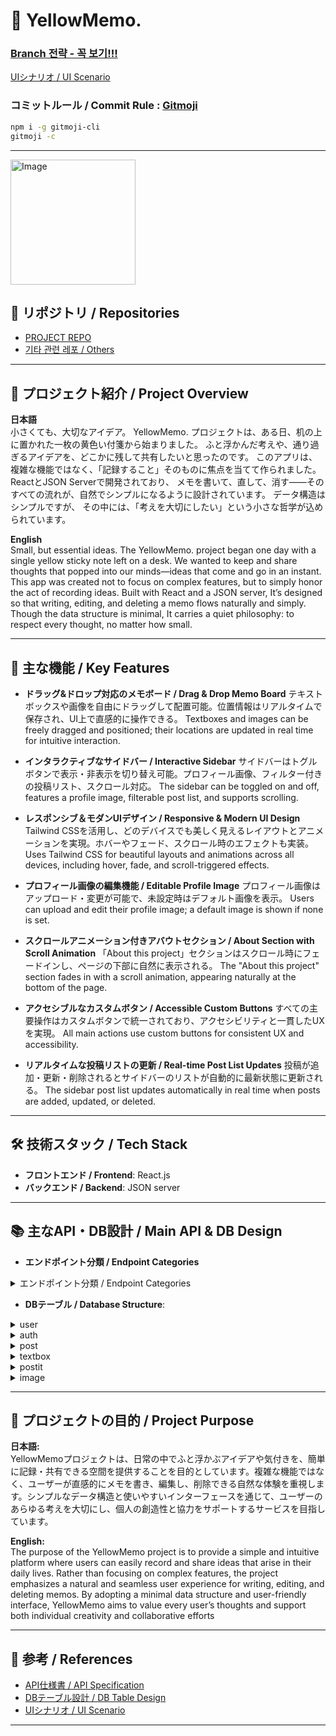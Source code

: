 # 📝 YellowMemo.
### [Branch 전략 - 꼭 보기!!!](https://github.com/girlznight/Project-GirzDay-react-repo/blob/main/README.md)

[UIシナリオ / UI Scenario](https://www.figma.com/design/bHP3cXgSJ24emyrV1yNXRT/Untitled?node-id=0-1&t=94VpRgeA6CHY3eCb-1)

### コミットルール / Commit Rule : [Gitmoji](https://gitmoji.dev/)

```bash
npm i -g gitmoji-cli     
gitmoji -c
```

---

<img alt="Image" src="https://github.com/user-attachments/assets/d91eb918-1423-4869-a666-5c2476aa4e3e" width="200" height="200"/>

  
## 🔗 リポジトリ / Repositories

- [PROJECT REPO](https://github.com/girlznight/Project-GirzDay-react-repo)
- [기타 관련 레포 / Others](#)

---

## 📖 プロジェクト紹介 / Project Overview

**日本語**  
小さくても、大切なアイデア。
YellowMemo. プロジェクトは、ある日、机の上に置かれた一枚の黄色い付箋から始まりました。
ふと浮かんだ考えや、通り過ぎるアイデアを、どこかに残して共有したいと思ったのです。
このアプリは、複雑な機能ではなく、「記録すること」そのものに焦点を当てて作られました。
ReactとJSON Serverで開発されており、
メモを書いて、直して、消す——そのすべての流れが、自然でシンプルになるように設計されています。
データ構造はシンプルですが、
その中には、「考えを大切にしたい」という小さな哲学が込められています。

**English**  
Small, but essential ideas.
The YellowMemo. project began one day with a single yellow sticky note left on a desk.
We wanted to keep and share thoughts that popped into our minds—ideas that come and go in an instant.
This app was created not to focus on complex features, but to simply honor the act of recording ideas.
Built with React and a JSON server,
It’s designed so that writing, editing, and deleting a memo flows naturally and simply.
Though the data structure is minimal,
It carries a quiet philosophy: to respect every thought, no matter how small.

---

## 🌟 主な機能 / Key Features
- **ドラッグ&ドロップ対応のメモボード / Drag & Drop Memo Board**
テキストボックスや画像を自由にドラッグして配置可能。位置情報はリアルタイムで保存され、UI上で直感的に操作できる。
Textboxes and images can be freely dragged and positioned; their locations are updated in real time for intuitive interaction.

- **インタラクティブなサイドバー / Interactive Sidebar**
サイドバーはトグルボタンで表示・非表示を切り替え可能。プロフィール画像、フィルター付きの投稿リスト、スクロール対応。
The sidebar can be toggled on and off, features a profile image, filterable post list, and supports scrolling.

- **レスポンシブ＆モダンUIデザイン / Responsive & Modern UI Design**
Tailwind CSSを活用し、どのデバイスでも美しく見えるレイアウトとアニメーションを実現。ホバーやフェード、スクロール時のエフェクトも実装。
Uses Tailwind CSS for beautiful layouts and animations across all devices, including hover, fade, and scroll-triggered effects.

- **プロフィール画像の編集機能 / Editable Profile Image**
プロフィール画像はアップロード・変更が可能で、未設定時はデフォルト画像を表示。
Users can upload and edit their profile image; a default image is shown if none is set.

- **スクロールアニメーション付きアバウトセクション / About Section with Scroll Animation**
「About this project」セクションはスクロール時にフェードインし、ページの下部に自然に表示される。
The "About this project" section fades in with a scroll animation, appearing naturally at the bottom of the page.

- **アクセシブルなカスタムボタン / Accessible Custom Buttons**
すべての主要操作はカスタムボタンで統一されており、アクセシビリティと一貫したUXを実現。
All main actions use custom buttons for consistent UX and accessibility.

- **リアルタイムな投稿リストの更新 / Real-time Post List Updates**
投稿が追加・更新・削除されるとサイドバーのリストが自動的に最新状態に更新される。
The sidebar post list updates automatically in real time when posts are added, updated, or deleted.

---

## 🛠 技術スタック / Tech Stack

- **フロントエンド / Frontend**: React.js 
- **バックエンド / Backend**: JSON server

---

## 📚 主なAPI・DB設計 / Main API & DB Design

- **エンドポイント分類 / Endpoint Categories**  


<details>
<summary>エンドポイント分類 / Endpoint Categories</summary>

- GET /user/:id      // 사용자 정보 조회 (Get user info)
- PATCH /user/:id     // 프로필 이미지 등 사용자 정보 수정 (Update user profile)
- GET /post        // 전체 포스트 목록 조회 (Get all posts)
- GET /post/:id      // 특정 포스트 조회 (Get post by id)
- POST /post        // 포스트 생성 (Create new post)
- GET /textbox?postId=:id // 특정 포스트의 텍스트박스 목록 조회 (Get textboxes for a post)
- POST /textbox      // 텍스트박스 생성 (Create textbox)
- GET /image?postId=:id  // 특정 포스트의 이미지 목록 조회 (Get images for a post)
- POST /image       // 이미지 생성 (Create image)
- GET /auth        // 인증 정보 조회 (Get auth info)
- POST /auth       // 인증 정보 생성 (Create auth info)
そのほか必要に応じてエンドポイント追加 (Other endpoints as needed)
</details>
  
- **DBテーブル / Database Structure**:  
<details>
<summary>user</summary>

| Field     | Type   | Description                   |
|-----------|--------|-------------------------------|
| id        | number | Unique user ID                |
| loginId   | string | Login ID                      |
| profile   | string | Profile image (Base64 format) |

</details>

<details>
<summary>auth</summary>

| Field     | Type   | Description                       |
|-----------|--------|-----------------------------------|
| id        | number | Unique auth ID                    |
| password  | string | Password                          |
| userId    | number | Linked user ID (foreign key)      |

</details>

<details>
<summary>post</summary>

| Field     | Type   | Description                       |
|-----------|--------|-----------------------------------|
| id        | number | Unique post ID                    |
| userId    | number | Author's user ID (foreign key)    |

</details>

<details>
<summary>textbox</summary>

| Field     | Type   | Description                       |
|-----------|--------|-----------------------------------|
| id        | number | Unique textbox ID                 |
| x         | number | X position                        |
| y         | number | Y position                        |
| postId    | number | Parent post ID (foreign key)      |
| content   | string | Text content                      |

</details>

<details>
<summary>postit</summary>

| Field     | Type   | Description                       |
|-----------|--------|-----------------------------------|
| id        | number | Unique post-it ID                 |
| x         | number | X position                        |
| y         | number | Y position                        |
| z         | number | Z-index (stacking order)          |
| postId    | number | Parent post ID (foreign key)      |
| content   | string | Memo content                      |
| userId    | number | Author's user ID (foreign key)    |

</details>

<details>
<summary>image</summary>

| Field     | Type   | Description                       |
|-----------|--------|-----------------------------------|
| id        | number | Unique image ID                   |
| x         | number | X position                        |
| y         | number | Y position                        |
| z         | number | Z-index (stacking order)          |
| postId    | number | Parent post ID (foreign key)      |
| src       | string | Image source (Base64 format)      |
| userId    | number | Uploader's user ID (foreign key)  |

</details>

---

## 🎯 プロジェクトの目的 / Project Purpose

**日本語:**  
YellowMemoプロジェクトは、日常の中でふと浮かぶアイデアや気付きを、簡単に記録・共有できる空間を提供することを目的としています。複雑な機能ではなく、ユーザーが直感的にメモを書き、編集し、削除できる自然な体験を重視します。シンプルなデータ構造と使いやすいインターフェースを通じて、ユーザーのあらゆる考えを大切にし、個人の創造性と協力をサポートするサービスを目指しています。

**English:**  
The purpose of the YellowMemo project is to provide a simple and intuitive platform where users can easily record and share ideas that arise in their daily lives. Rather than focusing on complex features, the project emphasizes a natural and seamless user experience for writing, editing, and deleting memos. By adopting a minimal data structure and user-friendly interface, YellowMemo aims to value every user’s thoughts and support both individual creativity and collaborative efforts

---

## 📎 参考 / References

- [API仕様書 / API Specification](https://www.notion.so/207052ad29dc8064b4b6c6c46db69f2d?source=copy_link)
- [DBテーブル設計 / DB Table Design](https://www.notion.so/DB-207052ad29dc80b1b986f21b748014ad?source=copy_link)
- [UIシナリオ / UI Scenario](https://www.figma.com/design/bHP3cXgSJ24emyrV1yNXRT/Untitled?node-id=0-1&t=94VpRgeA6CHY3eCb-1)

---
